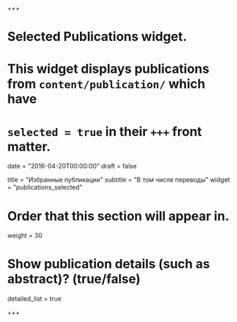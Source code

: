 +++
# Selected Publications widget.
# This widget displays publications from `content/publication/` which have
# `selected = true` in their `+++` front matter.

date = "2016-04-20T00:00:00"
draft = false

title = "Избранные публикации"
subtitle = "В том числе переводы"
widget = "publications_selected"

# Order that this section will appear in.
weight = 30

# Show publication details (such as abstract)? (true/false)
detailed_list = true

+++

